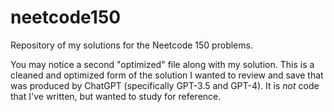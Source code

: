 # neetcode150
Repository of my solutions for the Neetcode 150 problems.

You may notice a second "optimized" file along with my solution.
This is a cleaned and optimized form of the solution I wanted to review and save that was produced by ChatGPT (specifically GPT-3.5 and GPT-4).
It is *not* code that I've written, but wanted to study for reference.
